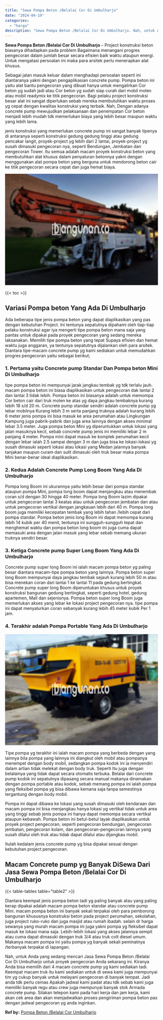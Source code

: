 ```yaml
---
title: "Sewa Pompa Beton /Belalai Cor Di Umbulharjo"
date: "2024-04-19"
categories: 
  - "harga"
description: "Sewa Pompa Beton /Belalai Cor Di Umbulharjo. Nah, untuk Anda yang sedang mencari Jasa Sewa Pompa Beton /Belalai Cor Di Umbulharjo untuk proyek pengecoran And..."
---
```


**Sewa Pompa Beton /Belalai Cor Di Umbulharjo** – Project konstruksi beton biasanya dihadapkan pada problem Bagaimana menangani progres pengecoran dalam jumlah besar secara efisien baik waktu ataupun energi. Untuk mengatasi persoalan ini maka para arsitek perlu menerapkan alat khusus.

Sebagai jalan masuk keluar dalam menghadapi persoalan seperti ini diantaranya yakni dengan pengaplikasian concrete pump. Pompa beton ini yaitu alat bantu pengecoran yang dibuat hanya untuk mengalirkan Cor beton yg sudah jadi atau Cor beton yg sudah siap curah dari mobil molen atau mobil readymix ke titik pengecoran. Bagi pelaku project konstruksi besar alat ini sangat diperlukan sebab mereka membutuhkan waktu proses yg cepat dengan kwalitas konstruksi yang terbaik. Nah, Dengan adanya concrete pump mewujudkan pelaksanaan dan penempatan Cor beton menjadi lebih mudah tdk memerlukan biaya yang lebih besar maupun waktu yang lebih lama.

jenis konstruksi yang memerlukan concrete pump ini sangat banyak tipenya di antaranya seperti konstruksi gedung gedung tinggi atau gedung pencakar langit, proyek-project yg lebih dari 2 lantai, proyek-project yg susah dimasuki pengecoran nya, seperti Bendungan, Jembatan dan pengecoran Tower. Itu semua adalah macam proyek konstruksi beton yang membutuhkan alat khusus dalam penyaluran betonnya yakni dengan menggunakan alat pompa beton yang berguna untuk mendorong beton cair ke titik pengecoran secara cepat dan juga hemat biaya.

![Sewa Pompa Beton /Belalai Cor Di Umbulharjo](/images/sewa-concrete-pump-06.png)

{{< toc >}}

## Variasi Pompa beton Yang Ada Di Umbulharjo

Ada beberapa tipe jenis pompa beton yang dapat diaplikasikan yang pas dengan kebutuhan Project. Ini tentunya sepatutnya dipahami oleh tiap-tiap pelaku konstruksi agar iya mengerti tipe pompa beton mana saja yang pantas untuk dipakai pada proyek pengecoran yang sedang mereka laksanakan. Memilih tipe pompa beton yang tepat Supaya efisien dan hemat waktu juga anggaran, ya tentunya sepatutnya dijalankan oleh para arsitek. Diantara tipe-macam concrete pump yg kami sediakan untuk memudahkan progres pengecoran yaitu sebagai berikut;

### 1\. Pertama yaitu Concrete pump Standar Dan Pompa beton Mini Di Umbulharjo

tipe pompa beton ini mempunyai jarak jangkau tembak yg tdk terlalu jauh. macam pompa beton ini biasa diaplikasikan untuk pengecoran dak lantai 2 dan lantai 3 tidak lebih. Pompa beton ini biasanya adalah untuk memompa Cor beton cair dari truk molen ke atas yg daya jangkau tembaknya kurang lebih 18 s/d 20 m. Concrete pump standar sendiri adalah concrete pump yg lebar mobilnya Kurang lebih 3 m serta panjang truknya adalah kurang lebih 6 meter jenis pompa ini bisa masuk ke area perumahan atau Lingkungan Kampung juga pabrik-pabrik dan juga area lainnya dengan akses minimal lebar 3.5 meter. Juga pompa beton Mini yg diperuntukkan untuk lokasi yang jalan masuknya kecil, sebab concrete pump jenis ini memiliki lebar 2 m panjang 4 meter. Pompa mini dapat masuk ke komplek perumahan kecil dengan lebar ialah 2.5 sampai dengan 3 m dan juga bisa ke lokasi-lokasi yg susah dimasuki seperti lokasi atau lokasi yang Medan jalannya banyak tanjakan maupun curam dan sulit dimasuki oleh truk besar maka pompa Mini benar-benar ideal diaplikasikan.

### 2\. Kedua Adalah Concrete Pump Long Boom Yang Ada Di Umbulharjo

Pompa long Boom ini ukurannya yaitu lebih besar dari pompa standar ataupun pompa Mini, pompa long boom dapat menjangkau atau menembak coran s/d dengan 30 hingga 40 meter. Pompa long Boom lazim dipakai untuk pengecoran lantai 3 keatas atau untuk pengecoran jembatan dan atau untuk pengecoran vertikal dengan jangkauan lebih dari 40 m. Pompa long boom juga memiliki kecepatan tembak yang lebih tahan /lebih cepat dari pompa standar. Pompa beton jenis long Boom ini dapat memompa kurang lebih 14 kubik per 40 menit, tentunya ini sungguh-sungguh tepat dan menghemat waktu dan pompa beton long boom ini juga cuma dapat memasuki area dengan jalan masuk yang lebar sebab memang ukuran truknya sendiri besar.

### 3\. Ketiga Concrete pump Super Long Boom Yang Ada Di Umbulharjo

Concrete pump super long Boom ini ialah macam pompa beton yg paling besar diantara macam-tipe pompa beton yang lainnya. Pompa beton super long Boom mempunyai daya jangkau tembak sejauh kurang lebih 50 m atau bisa menekan coran dari lantai 1 ke lantai 11 pada gedung bertingkat. Concrete pump super long Boom diperuntukan khusus untuk proyek konstruksi bangunan gedung bertingkat, seperti gedung hotel, gedung apartemen, Mall dan sejenisnya. Pompa beton super long Boom juga memerlukan akses yang lebar ke lokasi project pengecoran nya. tipe pompa ini dapat menyalurkan coran sebanyak kurang lebih 45 meter kubik Per 1 jam.

### 4\. Terakhir adalah Pompa Portable Yang Ada Di Umbulharjo

![Sewa Pompa Beton /Belalai Cor Di Umbulharjo](/images/sewa-concrete-pump-13.png)

Tipe pompa yg terakhir ini ialah macam pompa yang berbeda dengan yang lainnya bila pompa yang lainnya ini diangkut oleh mobil atau pompanya menempel dengan body mobil, sedangkan pompa kodok ini ia menyendiri dalam artian tidak melekat dengan body truk. Seperti Itu juga dengan belalainya yang tidak dapat secara otomatis terbuka. Belalai dari concrete pump kodok ini sepatutnya dipasang secara manual makanya dinamakan dengan pompa portable atau kodok, sebab memang pompa ini ialah pompa yang fleksibel pompa yg bisa dibawa kemana saja tanpa semestinya tergantung dengan body mobil.

Pompa ini dapat dibawa ke lokasi yang susah dimasuki oleh kendaraan dan macam pompa ini bisa menjangkau hanya lokasi yg vertikal tidak untuk area yang tinggi sebab jenis pompa ini hanya dapat memompa secara vertikal ataupun kebawah. Pompa beton ini betul-betul layak diaplikasikan untuk proyek project pengecoran; seperti pengecoran bendungan, pengecoran jembatan, pengecoran kolam, dan pengecoran-pengecoran lainnya yang susah dilalui oleh truk atau tidak dapat dilalui atau dijangkau mobil.

Itulah kedalam jenis concrete pump yg bisa dipakai sesuai dengan kebutuhan project pengecoran.

## Macam Concrete pump yg Banyak DiSewa Dari Jasa Sewa Pompa Beton /Belalai Cor Di Umbulharjo

{{< table-tables table="table2" >}}

Diantara keempat jenis pompa beton tadi yg paling banyak atau yang paling kerap dipakai adalah macam pompa beton standar atau concrete pump Mini. macam pompa beton ini banyak sekali terpakai oleh para pemborong bangunan khususnya konstruksi beton pada project perumahan, sekolahan, juga project ruko-ruko dan juga masjid atau rumah ibadah. selain dr harga sewanya yang murah macam pompa ini juga yakni pompa yg fleksibel dapat masuk ke lokasi mana saja. Lebih-lebih lokasi yang akses jalannya sempit atau cuma dapat dimasuki dengan truk 3/4 atau truk colt diesel umum. Makanya macam pompa ini yaitu pompa yg banyak sekali peminatnya /terbanyak terpakai di lapangan.

Nah, untuk Anda yang sedang mencari Jasa Sewa Pompa Beton /Belalai Cor Di Umbulharjo untuk proyek pengecoran Anda sekarang ini. Kiranya Anda bisa memilih dari 4 macam concrete pump yg kami sediakan tadi. Keempat macam truk itu kami sediakan untuk di sewa kami juga mempunyai tim yg cukup banyak untuk melayani pengecoran di banyak tempat. Jadi anda tdk perlu cemas Apakah jadwal kami padat atau tdk sebab kami juga memiliki banyak regu atau crew juga mempunyai banyak stok Armada concrete pump. Silakan telepon kami pada hari kerja dan jam kerja, kami akan cek area dan akan menjadwalkan proses pengiriman pompa beton pas dengan jadwal pengecoran yg anda inginkan.

**Ref by:** [Pompa Beton /Belalai Cor Umbulharjo](https://id.wikipedia.org/wiki/Pompa)
